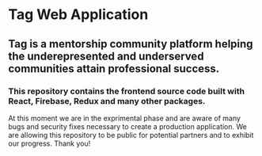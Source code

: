 # Tag Web Application
## Tag is a mentorship community platform helping the underepresented and underserved communities attain professional success.
### This repository contains the frontend source code built with React, Firebase, Redux and many other packages.

At this moment we are in the exprimental phase and are aware of many bugs and security fixes necessary to create a production application. We are allowing this repository to be public for potential partners and to exhibit our progress. Thank you! 
